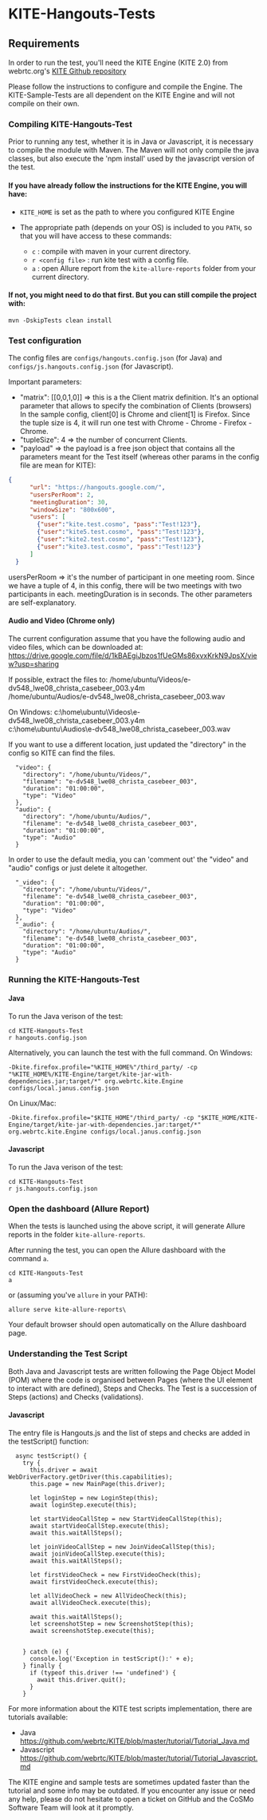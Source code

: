 # KITE-Hangouts-Tests

## Requirements
In order to run the test, you'll need the KITE Engine (KITE 2.0) from webrtc.org's [KITE Github repository](https://github.com/webrtc/KITE/tree/kite-2.0)

Please follow the instructions to configure and compile the Engine. The KITE-Sample-Tests are all dependent on the KITE Engine and will not compile on their own.


### Compiling KITE-Hangouts-Test

Prior to running any test, whether it is in Java or Javascript, it is necessary to compile the module with Maven.
The Maven will not only compile the java classes, but also execute the 'npm install' used by the javascript version of the test.


#### If you have already follow the instructions for the KITE Engine, you will have:

* `KITE_HOME` is set as the path to where you configured KITE Engine
* The appropriate path (depends on your OS) is included to you `PATH`, so that you will have access to these commands:

	* `c` : compile with maven in your current directory.
	* `r <config file>` : run kite test with a config file.
	* `a` : open Allure report from the `kite-allure-reports` folder from your current directory.
	

#### If not, you might need to do that first. But you can still compile the project with:

```
mvn -DskipTests clean install
```

### Test configuration

The config files are `configs/hangouts.config.json` (for Java) and `configs/js.hangouts.config.json` (for Javascript).  

Important parameters:
* "matrix": [[0,0,1,0]] => this is a the Client matrix definition. It's an optional parameter that allows to specify the combination of Clients (browsers)
In the sample config, client[0] is Chrome and client[1] is Firefox. Since the tuple size is 4, it will run one test with Chrome - Chrome - Firefox - Chrome.
* "tupleSize": 4 => the number of concurrent Clients.
* "payload" => the payload is a free json object that contains all the parameters meant for the Test itself (whereas other params in the config file are mean for KITE):
```json
{
      "url": "https://hangouts.google.com/",
      "usersPerRoom": 2,
      "meetingDuration": 30,
      "windowSize": "800x600",
      "users": [
        {"user":"kite.test.cosmo", "pass":"Test!123"},
        {"user":"kite5.test.cosmo", "pass":"Test!123"},
        {"user":"kite2.test.cosmo", "pass":"Test!123"},
        {"user":"kite3.test.cosmo", "pass":"Test!123"}
      ]
  }
```
usersPerRoom => it's the number of participant in one meeting room. Since we have a tuple of 4, in this config, there will be two meetings with two participants in each.
meetingDuration is in seconds.
The other parameters are self-explanatory.


#### Audio and Video (Chrome only)


The current configuration assume that you have the following audio and video files, which can be downloaded at:
https://drive.google.com/file/d/1kBAEgiJbzos1fUeGMs86xvxKrkN9JpsX/view?usp=sharing

If possible, extract the files to:
/home/ubuntu/Videos/e-dv548_lwe08_christa_casebeer_003.y4m  
/home/ubuntu/Audios/e-dv548_lwe08_christa_casebeer_003.wav  

On Windows:
c:\home\ubuntu\Videos\e-dv548_lwe08_christa_casebeer_003.y4m  
c:\home\ubuntu\Audios\e-dv548_lwe08_christa_casebeer_003.wav  

If you want to use a different location, just updated the "directory" in the config so KITE can find the files.

```
  "video": {
    "directory": "/home/ubuntu/Videos/",
    "filename": "e-dv548_lwe08_christa_casebeer_003",
    "duration": "01:00:00",
    "type": "Video"
  },
  "audio": {
    "directory": "/home/ubuntu/Audios/",
    "filename": "e-dv548_lwe08_christa_casebeer_003",
    "duration": "01:00:00",
    "type": "Audio"
  }
```

In order to use the default media, you can 'comment out' the "video" and "audio" configs or just delete it altogether.

```
  "_video": {
    "directory": "/home/ubuntu/Videos/",
    "filename": "e-dv548_lwe08_christa_casebeer_003",
    "duration": "01:00:00",
    "type": "Video"
  },
  "_audio": {
    "directory": "/home/ubuntu/Audios/",
    "filename": "e-dv548_lwe08_christa_casebeer_003",
    "duration": "01:00:00",
    "type": "Audio"
  }
```

### Running the KITE-Hangouts-Test 

#### Java

To run the Java verison of the test:
```
cd KITE-Hangouts-Test
r hangouts.config.json
```

Alternatively, you can launch the test with the full command.
On Windows:  
```
-Dkite.firefox.profile="%KITE_HOME%"/third_party/ -cp "%KITE_HOME%/KITE-Engine/target/kite-jar-with-dependencies.jar;target/*" org.webrtc.kite.Engine configs/local.janus.config.json
```
On Linux/Mac:  
```
-Dkite.firefox.profile="$KITE_HOME"/third_party/ -cp "$KITE_HOME/KITE-Engine/target/kite-jar-with-dependencies.jar:target/*" org.webrtc.kite.Engine configs/local.janus.config.json
```


#### Javascript

To run the Java verison of the test:
```
cd KITE-Hangouts-Test
r js.hangouts.config.json
```


### Open the dashboard (Allure Report)

When the tests is launched using the above script, it will generate Allure reports in the folder `kite-allure-reports`.

After running the test, you can open the Allure dashboard with the command `a`.
```
cd KITE-Hangouts-Test
a
```

or (assuming you've `allure` in your PATH):
```
allure serve kite-allure-reports\
```

Your default browser should open automatically on the Allure dashboard page.


### Understanding the Test Script

Both Java and Javascript tests are written following the Page Object Model (POM) where the code is organised between Pages (where the UI element to interact with are defined), Steps and Checks.
The Test is a succession of Steps (actions) and Checks (validations). 

#### Javascript

The entry file is Hangouts.js and the list of steps and checks are added in the testScript() function:

```
  async testScript() {
    try {
      this.driver = await WebDriverFactory.getDriver(this.capabilities);
      this.page = new MainPage(this.driver);

      let loginStep = new LoginStep(this);
      await loginStep.execute(this);
      
      let startVideoCallStep = new StartVideoCallStep(this);
      await startVideoCallStep.execute(this);      
      await this.waitAllSteps();
      
      let joinVideoCallStep = new JoinVideoCallStep(this);
      await joinVideoCallStep.execute(this);      
      await this.waitAllSteps();
      
      let firstVideoCheck = new FirstVideoCheck(this);
      await firstVideoCheck.execute(this);

      let allVideoCheck = new AllVideoCheck(this);
      await allVideoCheck.execute(this);

      await this.waitAllSteps();
      let screenshotStep = new ScreenshotStep(this);    
      await screenshotStep.execute(this);
      
      
    } catch (e) {
      console.log('Exception in testScript():' + e);
    } finally {
      if (typeof this.driver !== 'undefined') {
        await this.driver.quit();
      }
    }
```

For more information about the KITE test scripts implementation, there are tutorials available:
* Java https://github.com/webrtc/KITE/blob/master/tutorial/Tutorial_Java.md
* Javascript https://github.com/webrtc/KITE/blob/master/tutorial/Tutorial_Javascript.md


The KITE engine and sample tests are sometimes updated faster than the tutorial and some info may be outdated. If you encounter any issue or need any help, please do not hesitate to open a ticket on GitHub and the CoSMo Software Team will look at it promptly. 


